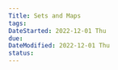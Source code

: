 ```yaml
---
Title: Sets and Maps
tags:
DateStarted: 2022-12-01 Thu
due:
DateModified: 2022-12-01 Thu
status:
---
```

